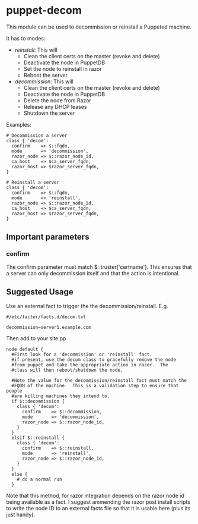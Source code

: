 # puppet-decom

This module can be used to decommission or reinstall a Puppeted machine.

It has to modes:
   * *reinstall*: This will
      * Clean the client certs on the master (revoke and delete)
      * Deactivate the node in PuppetDB
      * Set the node to reinstall in razor
      * Reboot the server
   * *decommission*: This will      
      * Clean the client certs on the master (revoke and delete)
      * Deactivate the node in PuppetDB
      * Delete the node from Razor
      * Release any DHCP leases
      * Shutdown the server

Examples:
```
# Decommission a server
class { 'decom':
  confirm    => $::fqdn,
  mode       => 'decommission',
  razor_node => $::razor_node_id,
  ca_host    => $ca_server_fqdn,
  razor_host => $razor_server_fqdn,
}

# Reinstall a server
class { 'decom':
  confirm    => $::fqdn,
  mode       => 'reinstall',
  razor_node => $::razor_node_id,
  ca_host    => $ca_server_fqdn,
  razor_host => $razor_server_fqdn,
}
```

## Important parameters
### confirm
The confirm parameter must match $::truster['certname'].  This ensures that a server can only decommission itself and that the action is intentional.

## Suggested Usage
Use an external fact to trigger the the decommission/reinstall.  E.g.
```
#/etc/facter/facts.d/decom.txt

decommission=server1.example.com
```

Then add to your site.pp
```
node default {
  #First look for a 'decommission' or 'reinstall' fact.
  #if present, use the decom class to gracefully remove the node
  #from puppet and take the appropriate action in razor.  The
  #class will then reboot/shutdown the node.

  #Note the value for the decommission/reinstall fact must match the
  #FQDN of the machine.  This is a validation step to ensure that people
  #are killing machines they intend to.
  if $::decommission {
    class { 'decom':
      confirm    => $::decommission,
      mode       => 'decommission',
      razor_node => $::razor_node_id,
    }
  }
  elsif $::reinstall {
    class { 'decom':
      confirm    => $::reinstall,
      mode       => 'reinstall',
      razor_node => $::razor_node_id,
    }
  }
  else {
    # do a normal run
  }
```
Note that this method, for razor integration depends on the razor node id being available as a fact.  I suggest ammending the razor post install scripts to write the node ID to an external facts file so that it is usable here (plus its just handy).


